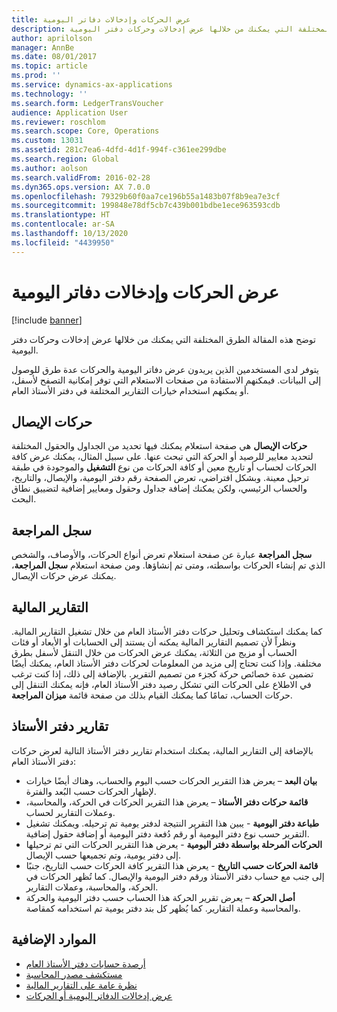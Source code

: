 ```yaml
---
title: عرض الحركات وإدخالات دفاتر اليومية
description: توضح هذه المقالة الطرق المختلفة التي يمكنك من خلالها عرض إدخالات وحركات دفتر اليومية.
author: aprilolson
manager: AnnBe
ms.date: 08/01/2017
ms.topic: article
ms.prod: ''
ms.service: dynamics-ax-applications
ms.technology: ''
ms.search.form: LedgerTransVoucher
audience: Application User
ms.reviewer: roschlom
ms.search.scope: Core, Operations
ms.custom: 13031
ms.assetid: 281c7ea6-4dfd-4d1f-994f-c361ee299dbe
ms.search.region: Global
ms.author: aolson
ms.search.validFrom: 2016-02-28
ms.dyn365.ops.version: AX 7.0.0
ms.openlocfilehash: 79329b60f0aa7ce196b55a1483b07f8b9ea7e3cf
ms.sourcegitcommit: 199848e78df5cb7c439b001bdbe1ece963593cdb
ms.translationtype: HT
ms.contentlocale: ar-SA
ms.lasthandoff: 10/13/2020
ms.locfileid: "4439950"
---
```

# <a name="view-journal-entries-and-transactions"></a>عرض الحركات وإدخالات دفاتر اليومية

[!include [banner](../includes/banner.md)]

توضح هذه المقالة الطرق المختلفة التي يمكنك من خلالها عرض إدخالات وحركات دفتر اليومية. 

يتوفر لدى المستخدمين الذين يريدون عرض دفاتر اليومية والحركات عدة طرق للوصول إلى البيانات. فيمكنهم الاستفادة من صفحات الاستعلام التي توفر إمكانية التصفح لأسفل، أو يمكنهم استخدام خيارات التقارير المختلفة في دفتر الأستاذ العام.

## <a name="voucher-transactions"></a>حركات الإيصال
**حركات الإيصال** هي صفحة استعلام يمكنك فيها تحديد من الجداول والحقول المختلفة لتحديد معايير للرصيد أو الحركة التي تبحث عنها. على سبيل المثال، يمكنك عرض كافة الحركات لحساب أو تاريخ معين أو كافة الحركات من نوع **التشغيل** والموجودة في طبقة ترحيل معينة. وبشكل افتراضي، تعرض الصفحة رقم دفتر اليومية، والإيصال، والتاريخ، والحساب الرئيسي، ولكن يمكنك إضافة جداول وحقول ومعايير إضافية لتضييق نطاق البحث.

## <a name="audit-trail"></a>سجل المراجعة
**سجل المراجعة** عبارة عن صفحة استعلام تعرض أنواع الحركات، والأوصاف، والشخص الذي تم إنشاء الحركات بواسطته، ومتى تم إنشاؤها. ومن صفحة استعلام **سجل المراجعة**، يمكنك عرض حركات الإيصال.

## <a name="financial-reports"></a>التقارير المالية
كما يمكنك استكشاف وتحليل حركات دفتر الأستاذ العام من خلال تشغيل التقارير المالية. ونظراً لأن تصميم التقارير المالية يمكنه أن يستند إلى الحسابات أو الأبعاد أو فئات الحساب أو مزيج من الثلاثة، يمكنك عرض الحركات من خلال التنقل لأسفل بطرق مختلفة. وإذا كنت تحتاج إلى مزيد من المعلومات لحركات دفتر الأستاذ العام، يمكنك أيضًا تضمين عدة خصائص حركة كجزء من تصميم التقرير. بالإضافة إلى ذلك، إذا كنت ترغب في الاطلاع على الحركات التي تشكل رصيد دفتر الأستاذ العام، فإنه يمكنك التنقل إلى حركات الحساب، تمامًا كما يمكنك القيام بذلك من صفحة قائمة **ميزان المراجعة**.

## <a name="ledger-reports"></a>تقارير دفتر الأستاذ
بالإضافة إلى التقارير المالية، يمكنك استخدام تقارير دفتر الأستاذ التالية لعرض حركات دفتر الأستاذ العام:

-   **بيان البعد** – يعرض هذا التقرير الحركات حسب اليوم والحساب، وهناك أيضًا خيارات لإظهار الحركات حسب البُعد والفترة.
-   **قائمة حركات دفتر الأستاذ** – يعرض هذا التقرير الحركات في الحركة، والمحاسبة، وعملات التقارير لحساب.
-   **طباعة دفتر اليومية** - يبين هذا التقرير النتيجة لدفتر يومية تم ترحيله. ويمكنك تشغيل التقرير حسب نوع دفتر اليومية أو رقم دُفعة دفتر اليومية أو إضافة حقول إضافية.‬
-   **الحركات المرحلة بواسطة دفتر اليومية‬** - يعرض هذا التقرير الحركات التي تم ترحيلها إلى دفتر يومية، وتم تجميعها حسب الإيصال.
-   **قائمة الحركات حسب التاريخ‬** - يعرض هذا التقرير كافة الحركات حسب التاريخ، جنبًا إلى جنب مع حساب دفتر الأستاذ ورقم دفتر اليومية والإيصال. كما تُظهر الحركات في الحركة، والمحاسبة، وعملات التقارير.
-   **أصل الحركة** – يعرض تقرير الحركة هذا الحساب حسب دفتر اليومية والحركة والمحاسبة وعملة التقارير. كما يُظهر كل بند دفتر يومية تم استخدامه كمقاصة.


## <a name="additional-resources"></a>الموارد الإضافية
- [أرصدة حسابات دفتر الأستاذ العام](general-ledger-account-balances.md) 
- [مستكشف مصدر المحاسبة](../accounts-payable/accounting-source-explorer.md)
- [نظرة عامة على التقارير المالية](financial-reporting-getting-started.md)
- [عرض إدخالات الدفاتر اليومية أو الحركات](tasks/view-journal-entries-or-transactions.md)




